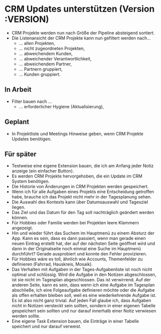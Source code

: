 # CRM Updates unterstützen (Version :VERSION)

- CRM Projekte werden nun nach Größe der Pipeline absteigend sortiert.
- Die Listenansicht der CRM Projekte kann nun gefiltert werden nach...
  - ... allen Projekten,
  - ... nicht zugeordneten Projekten,
  - ... abweichendem Kunden,
  - ... abweichender Verantwortlichkeit,
  - ... abweichendem Partner,
  - ... Partnern gruppiert,
  - ... Kunden gruppiert.

## In Arbeit

- Filter bauen nach ...
  - ... erforderlicher Hygiene (Aktualisierung),

## Geplant

- In Projektliste und Meetings Hinweise geben, wenn CRM Projekte Updates benötigen.

## Für später

- Testweise eine eigene Extension bauen, die ich am Anfang jeder Notiz anzeige (ein einfacher Button).
- Es werden CRM Projekte hervorgehoben, die ein Update im CRM System benötigen.
- Die Historie von Änderungen in CRM Projekten werden gespeichert.
- Wenn ich für alle Aufgaben eines Projekts eine Entscheidung getroffen habe, brauche ich das Projekt nicht mehr in der Tagesplanung sehen.
- Die Auswahl des Kontexts kann über Datumsauswahl und Tagesziel liegen.
- Das Ziel und das Datum für den Tag soll nachträglich geändert werden können.
- Für Hobbies oder Familie werden bei Projekten leere Klammern angezeigt.
- Hin und wieder führt das Suchem im Hauptmenü zu einem Absturz der App. Kann es sein, dass es dann passiert, wenn man gerade einen neuen Eintrag erstellt hat, der auf der nächsten Seite geöffnet wird und dann in der Originalseite noch einmal eine Suche im Hauptmenü durchführt? Gerade ausprobiert und konnte den Fehler provizieren.
- Für Hobbies wäre es toll, ähnlich wie Accounts, Themenfelder zu definieren (Fahrrad, Hauskreis, Mosaik).
- Das Verhalten mit Aufgaben in der Tages-Aufgabenliste ist noch nicht optimal und schlüssig. Wird die Aufgabe in den Notizen abgeschlossen, ist sie nicht im Tagesplan abgeschlossen. Das ist verwirrend. Auf der anderen Seite, kann es sein, dass wenn ich eine Aufgabe im Tagesplan abschließe, ich eine Folgeaufgabe definieren möchte oder die Aufgabe als offen erhalten bleiben soll, weil es eine wiederkehrende Aufgabe ist. Es ist also nicht ganz trivial. Auf jeden Fall glaube ich, dass Aufgaben nicht in Notizen versteckt sein sollten, sondern in einer eigenen Tabelle gespeichert sein sollten und nur darauf innerhalb einer Notiz verwiesen werden sollte.
- Eine eigene Task Extension bauen, die Einträge in einer Tabelle speichert und nur darauf verweist.
